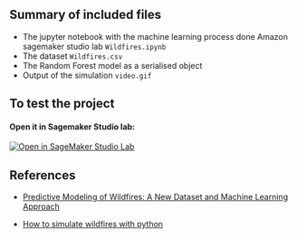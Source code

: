 ## Summary of included files

- The jupyter notebook with the machine learning process done Amazon sagemaker studio lab `Wildfires.ipynb`
- The dataset `Wildfires.csv`
- The Random Forest model as a serialised object
- Output of the simulation `video.gif`



## To test the project

#### Open it in Sagemaker Studio lab: 
[![Open in SageMaker Studio Lab](https://studiolab.sagemaker.aws/studiolab.svg)](https://8dd6shpox5gp5pz.studio.us-east-2.sagemaker.aws/studiolab/default/jupyter/lab/tree/sagemaker-studiolab-notebooks/AWS-disaster-response/Wildfires.ipynb) 
 

## References

- [Predictive Modeling of Wildfires: A New Dataset and Machine Learning Approach](https://pdf.sciencedirectassets.com/271100/1-s2.0-S0379711219X00028/1-s2.0-S0379711218303941/am.pdf?X-Amz-Security-Token=IQoJb3JpZ2luX2VjEFMaCXVzLWVhc3QtMSJHMEUCIQCGBnF8JddFcIL77%2BM4y0cARiUTMypLs%2FExPRLAX%2BsjgQIgH2XGfPwWwiaSqLm5WkHpv5JJzwylfT3RN2fRSsVj6wUqgwQIjP%2F%2F%2F%2F%2F%2F%2F%2F%2F%2FARAEGgwwNTkwMDM1NDY4NjUiDAETElCpoiE0SOxkyyrXAzpzR2%2FLAjHBaDFMW4whSniOG2Hedg5RbPveXgNU1mPGhj6Oz%2FKThf5%2BsfZaz4UhA0emyZxHbRppEUpEmii4l9Pn3lPU%2FQJItFktjgvFMXBOyC%2FEF7URINF493oURcStp3cwmAIl4WZ6ZeD7%2F9TPbUJ2khW348Lcqi1iBaI6rJH9O3nHXeFFariOhRFxaraz7fFd%2B65t1CQTpR%2FTwZyoDWHdSfjoeoW4Ecpj8jwvV8TOsUxyNprZXX9XpJt1GraF9sIIDutBVWor0evxo9K4vmZ47hVXzfH5ObYQ4JNBiD2PXJqBUO9CzW2hpENqi5YC%2Fz3vGKbdNx5uzY26YHKO%2F9BR%2FcuTg5forNfvwUF1w8WCn6SMx6KCK%2FeQbxT1IsYXWexDwo7LQTVoWl6nyuPhtgl9iqmRmqqoMDKF1qDXhr4oTmhZPqq9t5Y%2FytZ2xQGLptV832s%2FSK8DJgZzOgbUJb3JAvwlhon9IFC5Nsd8Hr%2FrhanKj2a%2FAsloSVfLSaJBby6OM%2BtJMIdA%2Bv2VVWk90X7rsg2CUt6dcYsSAB6%2Bqn8boJ0JsUu0awghrdcjOQKSLR4NFj8RUYfQUIxP%2BJeXSpoW4Z8ZfcBF%2F%2Bqb%2FdINXbA8m9QIYmlxJzC9jvSPBjqlAaQ1hKa%2BQLv%2BVDFKUxArBbx9JWru7W2OjauvtJcwBl8WKrnJkgtq4WvaZl8M0q34BtUOAUGZQqxZ%2BOPvp6W8Df377ovwbhc%2FrS07r2soW2pIHX2QKV5OukZ7ANOeohquv8TkhMmYQi4XkDvnXKPxJujh6tA4ZOvyQa992HV3u9PdzNHhQ5rvcpAX7vAkKYmmO2k%2BOvE7ez7zp%2FGrftco%2BVaGZ2zRcw%3D%3D&X-Amz-Algorithm=AWS4-HMAC-SHA256&X-Amz-Date=20220204T114927Z&X-Amz-SignedHeaders=host&X-Amz-Expires=300&X-Amz-Credential=ASIAQ3PHCVTYQQVHBCQE%2F20220204%2Fus-east-1%2Fs3%2Faws4_request&X-Amz-Signature=105f44320308b3aa81336ef300831b2c111da5fca475355d10d0594649bccf10&hash=6e5cf2719f6409013fc0ca0b735b617cb48b73635ab255e05e41c4e42b4a9525&host=68042c943591013ac2b2430a89b270f6af2c76d8dfd086a07176afe7c76c2c61&pii=S0379711218303941&tid=pdf-10c6c5d8-5edd-420f-9d36-0e4f70bfa8d9&sid=7e7f4a2654f7754682087e3287c2e6bb6e53gxrqb&type=client)

-  [How to simulate wildfires with python](https://medium.com/@tetraktyz/how-to-simulate-wildfires-with-python-6562e2eed266)
